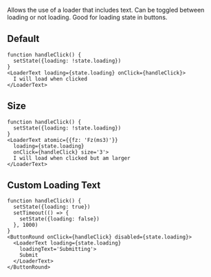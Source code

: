 Allows the use of a loader that includes text. Can be toggled between loading
or not loading. Good for loading state in buttons.

## Default

    function handleClick() {
      setState({loading: !state.loading})
    }
    <LoaderText loading={state.loading} onClick={handleClick}>
      I will load when clicked
    </LoaderText>

## Size

    function handleClick() {
      setState({loading: !state.loading})
    }
    <LoaderText atomic={{fz: 'Fz(ms3)'}}
      loading={state.loading}
      onClick={handleClick} size='3'>
      I will load when clicked but am larger
    </LoaderText>

## Custom Loading Text

    function handleClick() {
      setState({loading: true})
      setTimeout(() => {
        setState({loading: false})
      }, 1000)
    }
    <ButtonRound onClick={handleClick} disabled={state.loading}>
      <LoaderText loading={state.loading}
        loadingText='Submitting'>
        Submit
      </LoaderText>
    </ButtonRound>

